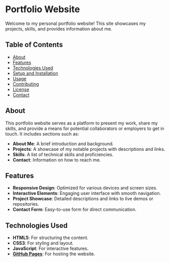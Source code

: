 # Portfolio Website

Welcome to my personal portfolio website! This site showcases my projects, skills, and provides information about me.

## Table of Contents

- [About](#about)
- [Features](#features)
- [Technologies Used](#technologies-used)
- [Setup and Installation](#setup-and-installation)
- [Usage](#usage)
- [Contributing](#contributing)
- [License](#license)
- [Contact](#contact)

## About

This portfolio website serves as a platform to present my work, share my skills, and provide a means for potential collaborators or employers to get in touch. It includes sections such as:

- **About Me**: A brief introduction and background.
- **Projects**: A showcase of my notable projects with descriptions and links.
- **Skills**: A list of technical skills and proficiencies.
- **Contact**: Information on how to reach me.

## Features

- **Responsive Design**: Optimized for various devices and screen sizes.
- **Interactive Elements**: Engaging user interface with smooth navigation.
- **Project Showcase**: Detailed descriptions and links to live demos or repositories.
- **Contact Form**: Easy-to-use form for direct communication.

## Technologies Used

- **HTML5**: For structuring the content.
- **CSS3**: For styling and layout.
- **JavaScript**: For interactive features.
- **[GitHub Pages](https://pages.github.com/)**: For hosting the website.


